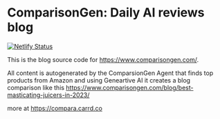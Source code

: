 # ComparisonGen: Daily AI reviews blog

[![Netlify Status](https://api.netlify.com/api/v1/badges/b8bec2d1-c3c1-4ed2-af12-0c67dd006750/deploy-status)](https://app.netlify.com/sites/comparisongen/deploys)

This is the blog source code for https://www.comparisongen.com/. 

All content is autogenerated by the ComparsionGen Agent that finds top products from Amazon and using Geneartive AI it creates a blog comparison like this
https://www.comparisongen.com/blog/best-masticating-juicers-in-2023/


more at https://compara.carrd.co
